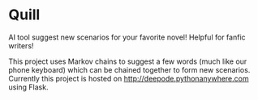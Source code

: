 # Quill
AI tool suggest new scenarios for your favorite novel! Helpful for fanfic writers!

This project uses Markov chains to suggest a few words (much like our phone keyboard) which can be chained together to form new scenarios. Currently this project is hosted on http://deepode.pythonanywhere.com using Flask. 

